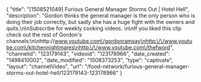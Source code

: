 {
    "title": "[1508521049] Furious General Manager Storms Out | Hotel Hell",
    "description": "Gordon thinks the general manager is the only person who is doing their job correctly, but sadly she has a huge fight with the owners and quits.\n\nSubscribe for weekly cooking videos. \n\nIf you liked this clip check out the rest of Gordon's channels:\n\nhttp:\/\/www.youtube.com\/gordonramsay\nhttp:\/\/www.youtube.com\/kitchennightmares\nhttp:\/\/www.youtube.com\/thefword",
    "channelid": "123179143",
    "videoid": "123178966",
    "date_created": "1498410002",
    "date_modified": "1508373253",
    "type": "captivate",
    "layout": "channelVideo",
    "url": "\/food-network\/furious-general-manager-storms-out-hotel-hell\/123179143-123178966"
}